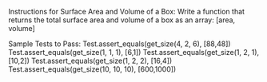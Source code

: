 Instructions for Surface Area and Volume of a Box:
Write a function that returns the total surface area and volume of a box as an array: [area, volume]

Sample Tests to Pass:
Test.assert_equals(get_size(4, 2, 6), [88,48])
Test.assert_equals(get_size(1, 1, 1), [6,1])
Test.assert_equals(get_size(1, 2, 1), [10,2])
Test.assert_equals(get_size(1, 2, 2), [16,4])
Test.assert_equals(get_size(10, 10, 10), [600,1000])
